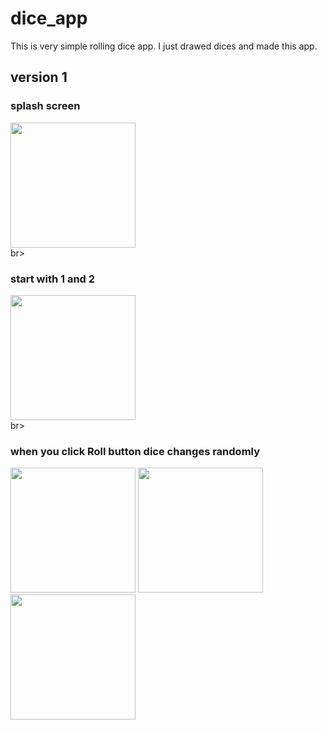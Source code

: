 # dice_app

This is very simple rolling dice app.
I just drawed dices and made this app.

## version 1

### splash screen
<img src="https://user-images.githubusercontent.com/77595685/167679960-d4553fdd-5021-4c05-b7ea-ba80e6cd3536.jpg" width="200"/><br>br>

### start with 1 and 2
<img src="https://user-images.githubusercontent.com/77595685/167680050-dcd45137-14ce-45b3-a523-b1087568e65a.jpg" width="200"/><br>br>

### when you click Roll button dice changes randomly
<img src="https://user-images.githubusercontent.com/77595685/167680140-1e814bb4-a943-41d5-91c6-67369ccb8911.jpg" width="200"/> <img src="https://user-images.githubusercontent.com/77595685/167680185-8a94779f-fd9a-462f-bb76-24aa80e2ec24.jpg" width="200"/> <img src="https://user-images.githubusercontent.com/77595685/167680191-41f61927-6635-4230-b4ad-e660595f67da.jpg" width="200"/>
